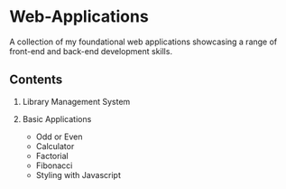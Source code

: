 # Web-Applications
A collection of my foundational web applications showcasing a range of front-end and back-end development skills.
## Contents
1) Library Management System
2) Basic Applications

   - Odd or Even
   - Calculator
   - Factorial
   - Fibonacci
   - Styling with Javascript
